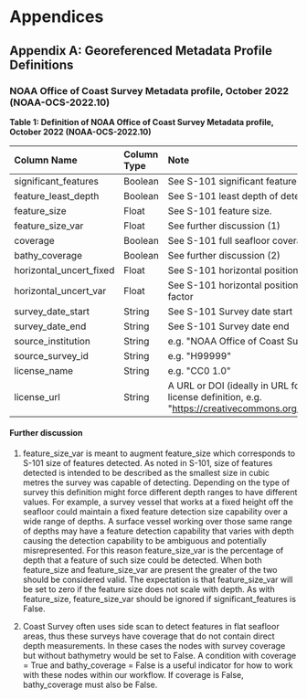 # Appendices

## Appendix A: Georeferenced Metadata Profile Definitions

### NOAA Office of Coast Survey Metadata profile, October 2022 (NOAA-OCS-2022.10)

**Table 1: Definition of NOAA Office of Coast Survey Metadata profile, October 2022 (NOAA-OCS-2022.10)**

| Column Name               | Column Type | Note                                                                                                                             |
|:--------------------------|:------------|:---------------------------------------------------------------------------------------------------------------------------------|
| significant_features      | Boolean     | See S-101 significant features detected.                                                                                         |
| feature\_least\_depth     | Boolean     | See S-101 least depth of detected feature measured.                                                                              |
| feature_size              | Float       | See S-101 feature size.                                                                                                          |
| feature\_size\_var        | Float       | See further discussion (1)                                                                                                       |
| coverage                  | Boolean     | See S-101 full seafloor coverage achieved                                                                                        |
| bathy_coverage            | Boolean     | See further discussion (2)                                                                                                       |
| horizontal\_uncert\_fixed | Float       | See S-101 horizontal position uncertainty fixed                                                                                  |
| horizontal\_uncert\_var   | Float       | See S-101 horizontal position uncertainty variable factor                                                                        |
| survey\_date\_start       | String      | See S-101 Survey date start                                                                                                      |
| survey\_date\_end         | String      | See S-101 Survey date end                                                                                                        |
| source\_institution       | String      | e.g. "NOAA Office of Coast Survey"                                                                                               |
| source\_survey\_id        | String      | e.g. "H99999"                                                                                                                    |
| license\_name             | String      | e.g. "CC0 1.0"                                                                                                                   |
| license\_url              | String      | A URL or DOI (ideally in URL form) referencing the license definition, e.g. "https://creativecommons.org/publicdomain/zero/1.0/" |

#### Further discussion

1. feature_size_var is meant to augment feature_size which corresponds to S-101 size of features detected. As noted in S-101, size of features detected is intended to be described as the smallest size in cubic metres the survey was capable of detecting. Depending on the type of survey this definition might force different depth ranges to have different values. For example, a survey vessel that works at a fixed height off the seafloor could maintain a fixed feature detection size capability over a wide range of depths. A surface vessel working over those same range of depths may have a feature detection capability that varies with depth causing the detection capability to be ambiguous and potentially misrepresented. For this reason feature_size_var is the percentage of depth that a feature of such size could be detected. When both feature_size and feature_size_var are present the greater of the two should be considered valid. The expectation is that feature_size_var will be set to zero if the feature size does not scale with depth. As with feature_size, feature_size_var should be ignored if significant_features is False.

2. Coast Survey often uses side scan to detect features in flat seafloor areas, thus these surveys have coverage that do not contain direct depth measurements. In these cases the nodes with survey coverage but without bathymetry would be set to False. A condition with coverage = True and bathy_coverage = False is a useful indicator for how to work with these nodes within our workflow. If coverage is False, bathy_coverage must also be False.
